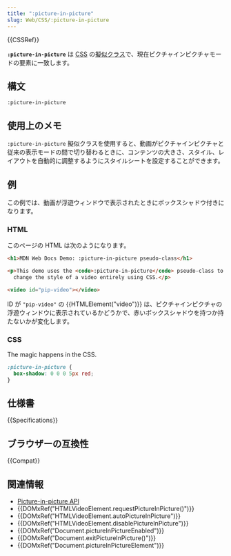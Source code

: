 ```yaml
---
title: ":picture-in-picture"
slug: Web/CSS/:picture-in-picture
---
```


{{CSSRef}}

**`:picture-in-picture`** は [CSS](/ja/docs/Web/CSS) の[擬似クラス](/ja/docs/Web/CSS/Pseudo-classes)で、現在ピクチャインピクチャモードの要素に一致します。

## 構文

```
:picture-in-picture
```

## 使用上のメモ

`:picture-in-picture` 擬似クラスを使用すると、動画がピクチャインピクチャと従来の表示モードの間で切り替わるときに、コンテンツの大きさ、スタイル、レイアウトを自動的に調整するようにスタイルシートを設定することができます。

## 例

この例では、動画が浮遊ウィンドウで表示されたときにボックスシャドウ付きになります。

### HTML

このページの HTML は次のようになります。

```html
<h1>MDN Web Docs Demo: :picture-in-picture pseudo-class</h1>

<p>This demo uses the <code>:picture-in-picture</code> pseudo-class to automatically
  change the style of a video entirely using CSS.</p>

<video id="pip-video"></video>
```

ID が `"pip-video"` の {{HTMLElement("video")}} は、ピクチャインピクチャの浮遊ウィンドウに表示されているかどうかで、赤いボックスシャドウを持つか持たないかが変化します。

### CSS

The magic happens in the CSS.

```css
:picture-in-picture {
  box-shadow: 0 0 0 5px red;
}
```

## 仕様書

{{Specifications}}

## ブラウザーの互換性

{{Compat}}

## 関連情報

- [Picture-in-picture API](/ja/docs/Web/API/Picture-in-Picture_API)
- {{DOMxRef("HTMLVideoElement.requestPictureInPicture()")}}
- {{DOMxRef("HTMLVideoElement.autoPictureInPicture")}}
- {{DOMxRef("HTMLVideoElement.disablePictureInPicture")}}
- {{DOMxRef("Document.pictureInPictureEnabled")}}
- {{DOMxRef("Document.exitPictureInPicture()")}}
- {{DOMxRef("Document.pictureInPictureElement")}}
